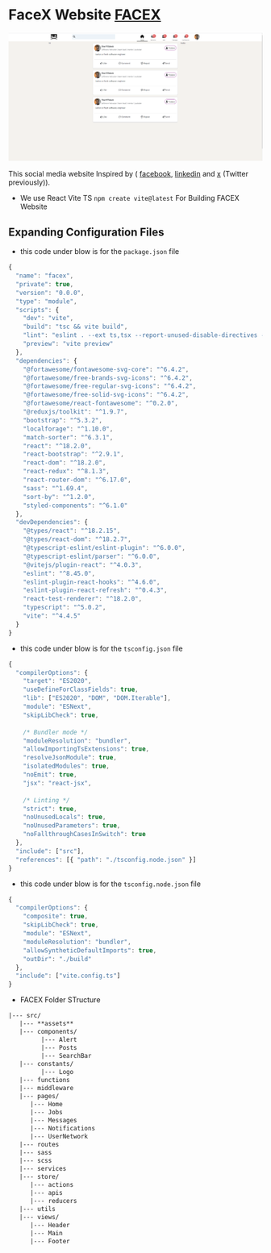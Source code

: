 # FaceX Website [FACEX](https://facex-frontend.onrender.com)

![FACEX Image](src/assets/interface.png)

This social media website Inspired by ( [facebook](https://facebook.com), [linkedin](https://linkedin.com) and [x](https://x.com) (Twitter previously)).

- We use React Vite TS `npm create vite@latest` For Building FACEX Website

## Expanding Configuration Files

- this code under blow is for the `package.json` file

```js
{
  "name": "facex",
  "private": true,
  "version": "0.0.0",
  "type": "module",
  "scripts": {
    "dev": "vite",
    "build": "tsc && vite build",
    "lint": "eslint . --ext ts,tsx --report-unused-disable-directives --max-warnings 0",
    "preview": "vite preview"
  },
  "dependencies": {
    "@fortawesome/fontawesome-svg-core": "^6.4.2",
    "@fortawesome/free-brands-svg-icons": "^6.4.2",
    "@fortawesome/free-regular-svg-icons": "^6.4.2",
    "@fortawesome/free-solid-svg-icons": "^6.4.2",
    "@fortawesome/react-fontawesome": "^0.2.0",
    "@reduxjs/toolkit": "^1.9.7",
    "bootstrap": "^5.3.2",
    "localforage": "^1.10.0",
    "match-sorter": "^6.3.1",
    "react": "^18.2.0",
    "react-bootstrap": "^2.9.1",
    "react-dom": "^18.2.0",
    "react-redux": "^8.1.3",
    "react-router-dom": "^6.17.0",
    "sass": "^1.69.4",
    "sort-by": "^1.2.0",
    "styled-components": "^6.1.0"
  },
  "devDependencies": {
    "@types/react": "^18.2.15",
    "@types/react-dom": "^18.2.7",
    "@typescript-eslint/eslint-plugin": "^6.0.0",
    "@typescript-eslint/parser": "^6.0.0",
    "@vitejs/plugin-react": "^4.0.3",
    "eslint": "^8.45.0",
    "eslint-plugin-react-hooks": "^4.6.0",
    "eslint-plugin-react-refresh": "^0.4.3",
    "react-test-renderer": "^18.2.0",
    "typescript": "^5.0.2",
    "vite": "^4.4.5"
  }
}
```

- this code under blow is for the `tsconfig.json` file

```js
{
  "compilerOptions": {
    "target": "ES2020",
    "useDefineForClassFields": true,
    "lib": ["ES2020", "DOM", "DOM.Iterable"],
    "module": "ESNext",
    "skipLibCheck": true,

    /* Bundler mode */
    "moduleResolution": "bundler",
    "allowImportingTsExtensions": true,
    "resolveJsonModule": true,
    "isolatedModules": true,
    "noEmit": true,
    "jsx": "react-jsx",

    /* Linting */
    "strict": true,
    "noUnusedLocals": true,
    "noUnusedParameters": true,
    "noFallthroughCasesInSwitch": true
  },
  "include": ["src"],
  "references": [{ "path": "./tsconfig.node.json" }]
}
```

- this code under blow is for the `tsconfig.node.json` file

```js
{
  "compilerOptions": {
    "composite": true,
    "skipLibCheck": true,
    "module": "ESNext",
    "moduleResolution": "bundler",
    "allowSyntheticDefaultImports": true,
    "outDir": "./build"
  },
  "include": ["vite.config.ts"]
}
```

- FACEX Folder STructure

```
|--- src/
   |--- **assets**
   |--- components/
         |--- Alert
         |--- Posts
         |--- SearchBar
   |--- constants/
         |--- Logo
   |--- functions
   |--- middleware
   |--- pages/
      |--- Home
      |--- Jobs
      |--- Messages
      |--- Notifications
      |--- UserNetwork
   |--- routes
   |--- sass
   |--- scss
   |--- services
   |--- store/
      |--- actions
      |--- apis
      |--- reducers
   |--- utils
   |--- views/
      |--- Header
      |--- Main
      |--- Footer
```
